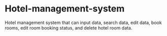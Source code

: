 # Hotel-management-system
Hotel management system that can input data, search data, edit data, book rooms, edit room booking status, and delete hotel room data. 
